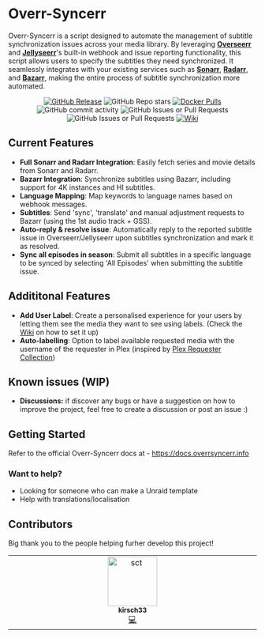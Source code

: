 # Overr-Syncerr

Overr-Syncerr is a script designed to automate the management of subtitle synchronization issues across your media library. By leveraging **[Overseerr](https://overseerr.dev)** and **[Jellyseerr](https://github.com/Fallenbagel/jellyseerr)**'s built-in webhook and issue reporting functionality, this script allows users to specify the subtitles they need synchronized. It seamlessly integrates with your existing services such as **[Sonarr](https://sonarr.tv/)**, **[Radarr](https://radarr.video/)**, and **[Bazarr](https://www.bazarr.media)**, making the entire process of subtitle synchronization more automated.

<p align="center" >
  <a href="https://github.com/gssariev/overr-syncerr/releases"><img alt="GitHub Release" src="https://img.shields.io/github/v/release/gssariev/overr-syncerr?style=flat&logo=github&logoColor=white&label=Latest%20Release"></a>
  <picture><img alt="GitHub Repo stars" src="https://img.shields.io/github/stars/gssariev/overr-syncerr?style=flat&logo=github&logoColor=white&label=Stars"></picture>
  <a href="https://hub.docker.com/r/gsariev/overr-syncerr"><img alt="Docker Pulls" src="https://img.shields.io/docker/pulls/gsariev/overr-syncerr?style=flat&logo=docker&logoColor=white&label=Docker%20Pulls"></a>
  <picture><img alt="GitHub commit activity" src="https://img.shields.io/github/commit-activity/m/gssariev/overr-syncerr?style=flat&logo=github&logoColor=white&label=Commits"></picture>
  <picture><img alt="GitHub Issues or Pull Requests" src="https://img.shields.io/github/issues-closed/gssariev/overr-syncerr?style=flat&logo=github&logoColor=white"></picture>
  <picture><img alt="GitHub Issues or Pull Requests" src="https://img.shields.io/github/issues/gssariev/overr-syncerr?style=flat&logo=github&logoColor=white"></picture>
  <a href="https://github.com/gssariev/overr-syncerr/wiki"><img alt="Wiki" src="https://img.shields.io/badge/docs-wiki-forestgreen"></a>
</p>


## Current Features

- **Full Sonarr and Radarr Integration**: Easily fetch series and movie details from Sonarr and Radarr.
- **Bazarr Integration**: Synchronize subtitles using Bazarr, including support for 4K instances and HI subtitles.
- **Language Mapping**: Map keywords to language names based on webhook messages.
- **Subtitles**: Send 'sync', 'translate' and manual adjustment requests to Bazarr (using the 1st audio track + GSS).
- **Auto-reply & resolve issue**: Automatically reply to the reported subtitle issue in Overseerr/Jellyseerr upon subtitles synchronization and mark it as resolved.
- **Sync all episodes in season**: Submit all subtitles in a specific language to be synced by selecting 'All Episodes' when submitting the subtitle issue.

## Addititonal Features
- **Add User Label**: Create a personalised experience for your users by letting them see the media they want to see using labels. (Check the [Wiki](https://github.com/gssariev/overr-syncerr/wiki/4.-Adding-User-Label) on how to set it up)
- **Auto-labelling**: Option to label available requested media with the username of the requester in Plex (inspired by [Plex Requester Collection](https://github.com/manybothans/plex-requester-collections))    

## Known issues (WIP)

- **Discussions:** if discover any bugs or have a suggestion on how to improve the project, feel free to create a discussion or post an issue :)

## Getting Started

Refer to the official Overr-Syncerr docs at - https://docs.overrsyncerr.info

### Want to help?
- Looking for someone who can make a Unraid template
- Help with translations/localisation

## Contributors

Big thank you to the people helping furher develop this project!

<!-- ALL-CONTRIBUTORS-LIST:START - Do not remove or modify this section -->
<!-- prettier-ignore-start -->
<!-- markdownlint-disable -->
<table>
  <tbody>
    <tr>
      <td align="center" valign="top" width="14.28%"><a href="https://github.com/kirsch33"><img src="https://avatars1.githubusercontent.com/u/37373320?v=4?s=100" width="100px;" alt="sct"/><br /><sub><b>kirsch33</b></sub></a><br /><a href="https://github.com/gssariev/overr-syncerr/tree/kirsch33-patch-1" title="Code">💻</a> </td> 
    </tr>
    </tbody>
</table>



   




